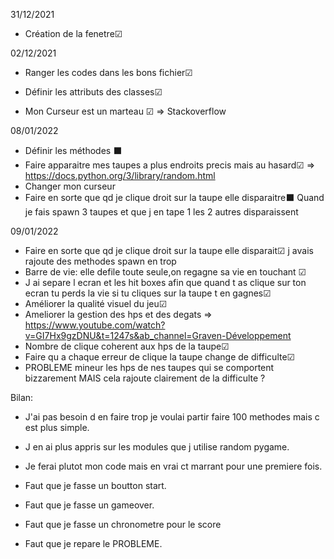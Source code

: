 31/12/2021
- Création de la fenetre☑	

02/12/2021
- Ranger les codes dans les bons fichier☑	
- Définir les attributs des classes☑	

- Mon Curseur est un marteau ☑ => Stackoverflow

08/01/2022
- Définir les méthodes ⬛
- Faire apparaitre mes taupes a plus endroits precis mais au hasard☑ => https://docs.python.org/3/library/random.html
- Changer mon curseur  
- Faire en sorte que qd je clique droit sur la taupe elle disparaitre⬛ Quand je fais spawn 3 taupes et que j en tape 1 les 2 autres disparaissent

09/01/2022
- Faire en sorte que qd je clique droit sur la taupe elle disparait☑ j avais rajoute des methodes spawn en trop
- Barre de vie: elle defile toute seule,on regagne sa vie en touchant ☑
- J ai separe l ecran et les hit boxes afin que quand t as clique sur ton ecran tu perds la vie si tu cliques sur la taupe t en gagnes☑
- Améliorer la qualité visuel du jeu☑
- Ameliorer la gestion des hps et des degats => https://www.youtube.com/watch?v=GI7Hx9gzDNU&t=1247s&ab_channel=Graven-Développement
- Nombre de clique coherent aux hps de la taupe☑ 
- Faire qu a chaque erreur de clique la taupe change de difficulte☑ 
- PROBLEME mineur les hps de nes taupes qui se comportent bizzarement MAIS cela rajoute clairement de la difficulte ?

Bilan:
 
- J'ai pas besoin d en faire trop je voulai partir faire 100 methodes mais c est plus simple.
- J en ai plus appris sur les modules que j utilise random pygame.
- Je ferai plutot mon code mais en vrai ct marrant pour une premiere fois.

- Faut que je fasse un boutton start.
- Faut que je fasse un gameover.
- Faut que je fasse un chronometre pour le score
- Faut que je repare le PROBLEME.
